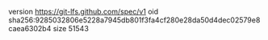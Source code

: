 version https://git-lfs.github.com/spec/v1
oid sha256:9285032806e5228a7945db801f3fa4cf280e28da50d4dec02579e8caea6302b4
size 51543
